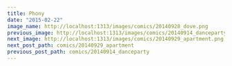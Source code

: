 ```yaml
---
title: Phony
date: "2015-02-22"
image_name: http://localhost:1313/images/comics/20140928_dove.png
previous_image: http://localhost:1313/images/comics/20140914_danceparty.png
next_image: http://localhost:1313/images/comics/20140929_apartment.png
next_post_path: comics/20140929_apartment
previous_post_path: comics/20140914_danceparty
---
```

